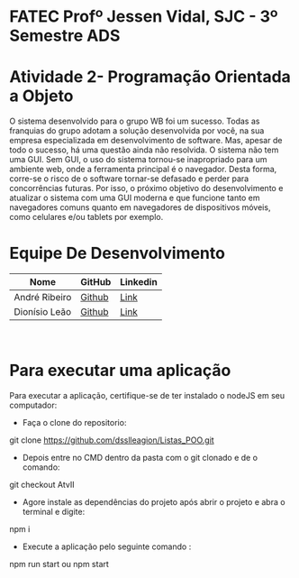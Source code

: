 # FATEC Profº Jessen Vidal, SJC - 3º Semestre ADS

# Atividade 2- Programação Orientada a Objeto

O sistema desenvolvido para o grupo WB foi um sucesso. Todas as franquias do grupo adotam a solução desenvolvida por você, na sua empresa especializada em desenvolvimento de software. Mas, apesar de todo o sucesso, há uma questão ainda não resolvida. O sistema não tem uma GUI. Sem GUI, o uso do sistema tornou-se inapropriado para um ambiente web, onde a ferramenta principal é o navegador. Desta forma, corre-se o risco de o software tornar-se defasado e perder para concorrências futuras. Por isso, o próximo objetivo do desenvolvimento e atualizar o sistema com uma GUI moderna e que funcione tanto em navegadores comuns quanto em navegadores de dispositivos móveis, como celulares e/ou tablets por exemplo.


# Equipe De Desenvolvimento 

Nome            | GitHub                                                       | Linkedin |
 |-----------------|--------------------------------------------------------------|----------|
| André Ribeiro   | <a href="https://github.com/New-Tomorrow" target="_blank">Github</a> | <a href="https://www.linkedin.com/in/andre-ramos-ribeiro-320621226/" target="_blank">Link</a>| |
| Dionísio Leão   | <a href="https://github.com/dsslleagion" target="_blank">Github</a> | <a href="https://www.linkedin.com/in/dionisio-samuel-dos-santos-le%C3%A3o-616848226/" target="_blank">Link</a>|
<br>

# Para executar uma aplicação

Para executar a aplicação, certifique-se de ter instalado o nodeJS em seu computador:


- Faça o  clone do repositorio:

git clone https://github.com/dsslleagion/Listas_POO.git

- Depois entre no CMD dentro da pasta com o git clonado e de o comando:

git checkout AtvII

- Agore instale as dependências do projeto após abrir o projeto e abra o terminal e digite:

npm i

- Execute a aplicação pelo seguinte comando :

npm run start ou npm start


